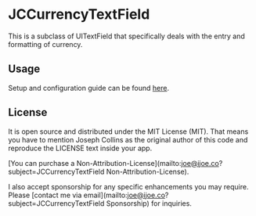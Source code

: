 # JCCurrencyTextField

This is a subclass of UITextField that specifically deals with the entry and formatting of currency.


## Usage

Setup and configuration guide can be found [here](/Documentation/GUIDE.md).


## License

It is open source and distributed under the MIT License (MIT). That means you have to mention Joseph Collins as the original author of this code and reproduce the LICENSE text inside your app.

[You can purchase a Non-Attribution-License](mailto:joe@ijoe.co?subject=JCCurrencyTextField Non-Attribution-License).

I also accept sponsorship for any specific enhancements you may require. Please [contact me via email](mailto:joe@ijoe.co?subject=JCCurrencyTextField Sponsorship) for inquiries.
